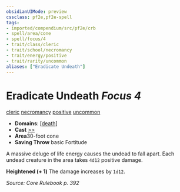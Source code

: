 ```yaml
---
obsidianUIMode: preview
cssclass: pf2e,pf2e-spell
tags:
- imported/compendium/src/pf2e/crb
- spell/area/cone
- spell/focus/4
- trait/class/cleric
- trait/school/necromancy
- trait/energy/positive
- trait/rarity/uncommon
aliases: ["Eradicate Undeath"]
---
```

# Eradicate Undeath *Focus 4*   
[cleric](rules/traits/cleric.md)  [necromancy](necromancy.md)  [positive](positive.md)  [uncommon](uncommon.md)  

- **Domains**: [[death](../setting/domains.md#Death)]
- **Cast** [>>](chapter-9-playing-the-game.md#Actions "Two-Action") 
- **Area**30-foot cone
- **Saving Throw**  basic Fortitude

A massive deluge of life energy causes the undead to fall apart. Each undead creature in the area takes `4d12` positive damage.

**Heightened (+ 1)** The damage increases by `1d12`.

*Source: Core Rulebook p. 392*